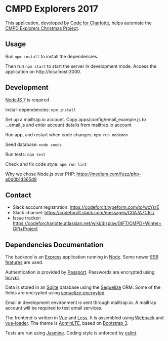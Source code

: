 # CMPD Explorers 2017

This application, developed by [Code for Charlotte], helps automate
the [CMPD Explorers Christmas Project].

## Usage

Run `npm install` to install the dependencies.

Then run `npm start` to start the server in development mode. Access
the application on http://localhost:3000.

## Development

[NodeJS 7] is required.

Install dependencies: `npm install`

Set up a mailtrap.io account. Copy apps/config/email_example.js to ...email.js and
enter account details from mailtrap.io account

Run app, and restart when code changes: `npm run nodemon`

Seed database: `node seeds`

Run tests: `npm test`

Check and fix code style: `npm run lint`

Why we chose Node.js over PHP: https://medium.com/fuzz/php-a0d0b1d365d8

## Contact

* Slack account registration: https://codeforclt.typeform.com/to/wcYsrE
* Slack channel: https://codeforclt.slack.com/messages/C0A7A7C6L/
* Issue tracker: https://codeforcharlotte.atlassian.net/wiki/display/GIFT/CMPD+Winter+Gift+Project

## Dependencies Documentation

The backend is an [Express] application running in [Node]. Some newer
[ES6 features] are used.

Authentication is provided by [Passport]. Passwords are encrypted using [bcrypt].

Data is stored in an [Sqlite] database using the [Sequelize] ORM. Some of
the fields are encrypted using [sequelize-encrpyted].

Email in development environment is sent through mailtrap.io. A mailtrap account
will be required to test email services.

The frontend is written in [Vue] and [Less]. It is assembled using
[Webpack] and [vue-loader]. The theme is [AdminLTE], based on
[Bootstrap 3].

Tests are run using [Jasmine]. Coding style is enforced by [eslint].

[Code for Charlotte]: http://www.codeforcharlotte.org/
[CMPD Explorers Christmas Project]: http://charlottenc.gov/CMPD/Organization/Pages/SupportSvcs/Explorer_XmasProject.aspx
[Node]: https://nodejs.org/dist/latest-v6.x/docs/api/
[Express]: https://expressjs.com/en/4x/api.html
[ES6 features]: https://github.com/lukehoban/es6features
[Passport]: http://passportjs.org/docs
[bcrypt]: https://en.wikipedia.org/wiki/Bcrypt
[Sqlite]: https://sqlite.org/docs.html
[Sequelize]: http://docs.sequelizejs.com/en/v3/
[sequelize-encrpyted]: https://github.com/defunctzombie/sequelize-encrypted
[mailtrap.io]: https://mailtrap.io
[Vue]: https://vuejs.org/v2/api/
[Less]: http://lesscss.org/features/
[Webpack]: https://webpack.js.org/
[vue-loader]: https://vue-loader.vuejs.org/en/
[AdminLTE]: https://almsaeedstudio.com/themes/AdminLTE/documentation/index.html
[Bootstrap 3]: http://getbootstrap.com/getting-started/
[Jasmine]: https://jasmine.github.io/1.3/introduction
[eslint]: http://eslint.org/docs/user-guide/getting-started
[NodeJS 7]: https://nodejs.org/en/download/current/
